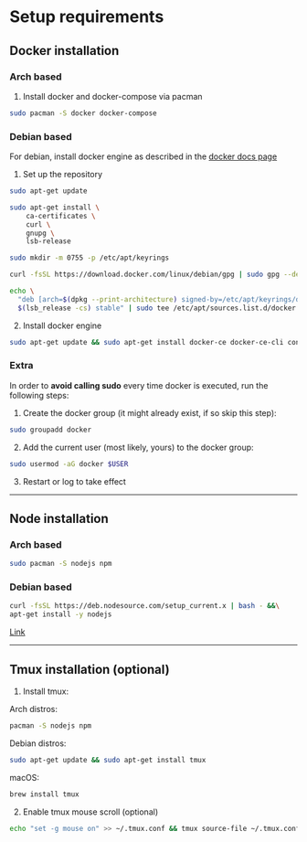 # Setup requirements

## Docker installation

### Arch based

1. Install docker and docker-compose via pacman

```sh
sudo pacman -S docker docker-compose
```

### Debian based

For debian, install docker engine as described in the [docker docs page](https://docs.docker.com/engine/install/debian/#install-using-the-repository)

1. Set up the repository

```sh
sudo apt-get update
```

```sh
sudo apt-get install \
    ca-certificates \
    curl \
    gnupg \
    lsb-release
```

```sh
sudo mkdir -m 0755 -p /etc/apt/keyrings
```

```sh
curl -fsSL https://download.docker.com/linux/debian/gpg | sudo gpg --dearmor -o /etc/apt/keyrings/docker.gpg
```

```sh
echo \
  "deb [arch=$(dpkg --print-architecture) signed-by=/etc/apt/keyrings/docker.gpg] https://download.docker.com/linux/debian \
  $(lsb_release -cs) stable" | sudo tee /etc/apt/sources.list.d/docker.list > /dev/null
```

2. Install docker engine

```sh
sudo apt-get update && sudo apt-get install docker-ce docker-ce-cli containerd.io docker-buildx-plugin docker-compose-plugin
```

### Extra

In order to **avoid calling sudo** every time docker is executed, run the following steps:

1. Create the docker group (it might already exist, if so skip this step):

```sh
sudo groupadd docker
```

2. Add the current user (most likely, yours) to the docker group:

```sh
sudo usermod -aG docker $USER
```

3. Restart or log to take effect

---

## Node installation

### Arch based

```sh
sudo pacman -S nodejs npm
```

### Debian based

```sh
curl -fsSL https://deb.nodesource.com/setup_current.x | bash - &&\
apt-get install -y nodejs
```
[Link](https://github.com/nodesource/distributions/blob/master/README.md#debinstall)

---

## Tmux installation (optional)

1. Install tmux:

Arch distros:
```sh
pacman -S nodejs npm
```

Debian distros:
```sh
sudo apt-get update && sudo apt-get install tmux
```

macOS:
```sh
brew install tmux
```

2. Enable tmux mouse scroll (optional)

```sh
echo "set -g mouse on" >> ~/.tmux.conf && tmux source-file ~/.tmux.conf
```
